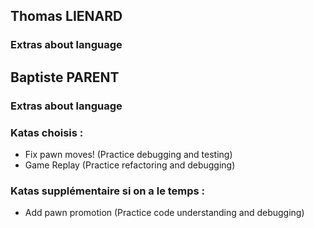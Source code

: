 ## Thomas LIENARD

### Extras about language

## Baptiste PARENT

### Extras about language

### Katas choisis : 

 * Fix pawn moves! (Practice debugging and testing)
 * Game Replay (Practice refactoring and debugging)

### Katas supplémentaire si on a le temps : 

 * Add pawn promotion (Practice code understanding and debugging)
